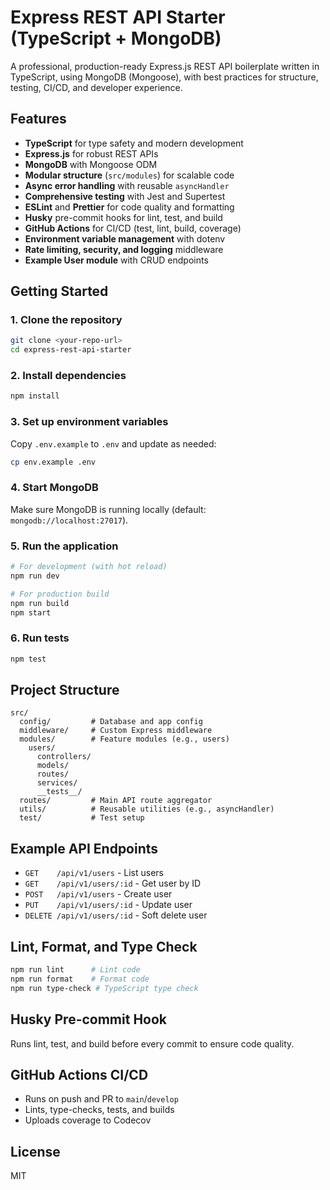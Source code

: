 # Express REST API Starter (TypeScript + MongoDB)

A professional, production-ready Express.js REST API boilerplate written in TypeScript, using MongoDB (Mongoose), with best practices for structure, testing, CI/CD, and developer experience.

## Features

- **TypeScript** for type safety and modern development
- **Express.js** for robust REST APIs
- **MongoDB** with Mongoose ODM
- **Modular structure** (`src/modules`) for scalable code
- **Async error handling** with reusable `asyncHandler`
- **Comprehensive testing** with Jest and Supertest
- **ESLint** and **Prettier** for code quality and formatting
- **Husky** pre-commit hooks for lint, test, and build
- **GitHub Actions** for CI/CD (test, lint, build, coverage)
- **Environment variable management** with dotenv
- **Rate limiting, security, and logging** middleware
- **Example User module** with CRUD endpoints

## Getting Started

### 1. Clone the repository

```bash
git clone <your-repo-url>
cd express-rest-api-starter
```

### 2. Install dependencies

```bash
npm install
```

### 3. Set up environment variables

Copy `.env.example` to `.env` and update as needed:

```bash
cp env.example .env
```

### 4. Start MongoDB

Make sure MongoDB is running locally (default: `mongodb://localhost:27017`).

### 5. Run the application

```bash
# For development (with hot reload)
npm run dev

# For production build
npm run build
npm start
```

### 6. Run tests

```bash
npm test
```

## Project Structure

```
src/
  config/         # Database and app config
  middleware/     # Custom Express middleware
  modules/        # Feature modules (e.g., users)
    users/
      controllers/
      models/
      routes/
      services/
      __tests__/
  routes/         # Main API route aggregator
  utils/          # Reusable utilities (e.g., asyncHandler)
  test/           # Test setup
```

## Example API Endpoints

- `GET    /api/v1/users`         - List users
- `GET    /api/v1/users/:id`     - Get user by ID
- `POST   /api/v1/users`         - Create user
- `PUT    /api/v1/users/:id`     - Update user
- `DELETE /api/v1/users/:id`     - Soft delete user

## Lint, Format, and Type Check

```bash
npm run lint      # Lint code
npm run format    # Format code
npm run type-check # TypeScript type check
```

## Husky Pre-commit Hook

Runs lint, test, and build before every commit to ensure code quality.

## GitHub Actions CI/CD

- Runs on push and PR to `main`/`develop`
- Lints, type-checks, tests, and builds
- Uploads coverage to Codecov

## License

MIT 